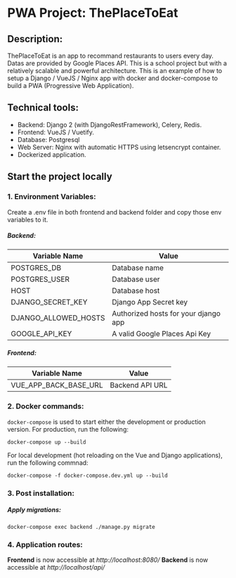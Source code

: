 # PWA Project: ThePlaceToEat

##  Description:

ThePlaceToEat is an app to recommand restaurants to users every day. Datas are
provided by Google Places API.
This is a school project but with a relatively scalable and powerful architecture.
This is an example of how to setup a Django / VueJS / Nginx app with docker and 
docker-compose to build a PWA (Progressive Web Application).

##  Technical tools:

*  Backend: Django 2 (with DjangoRestFramework), Celery, Redis.
*  Frontend: VueJS / Vuetify.
*  Database: Postgresql
*  Web Server: Nginx with automatic HTTPS using letsencrypt container.
*  Dockerized application.

## Start the project locally

### 1.  Environment Variables:

Create a .env file in both frontend and backend folder and copy those env
variables to it.

##### Backend:

| Variable Name | Value |
| ------ | ------ |
| POSTGRES_DB | Database name |
| POSTGRES_USER | Database user |
| HOST | Database host | 
| DJANGO_SECRET_KEY | Django App Secret key | 
| DJANGO_ALLOWED_HOSTS | Authorized hosts for your django app | 
| GOOGLE_API_KEY | A valid Google Places Api Key |

##### Frontend:

| Variable Name | Value |
| ------ | ------ |
| VUE_APP_BACK_BASE_URL | Backend API URL |

### 2.  Docker commands:

`docker-compose` is used to start either the development or production version.
For production, run the following:

```
docker-compose up --build
```

For local development (hot reloading on the Vue and Django applications),
run the following commnad:

```
docker-compose -f docker-compose.dev.yml up --build
```

### 3.  Post installation:

##### Apply migrations:

```
docker-compose exec backend ./manage.py migrate
```

### 4.  Application routes:

**Frontend** is now accessible at *http://localhost:8080/*
**Backend** is now accessible at *http://localhost/api/*
